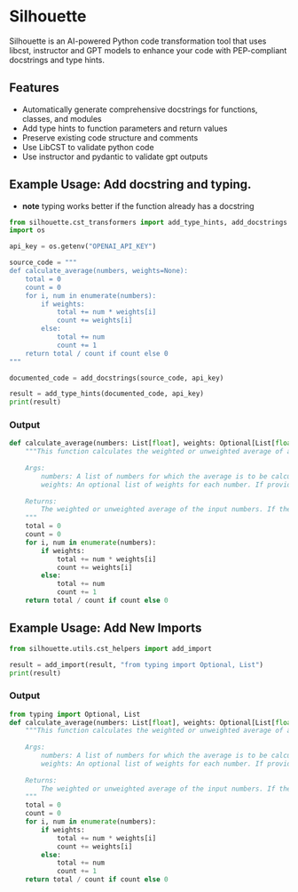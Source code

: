 # Silhouette

Silhouette is an AI-powered Python code transformation tool that uses libcst, instructor and GPT models to enhance your code with PEP-compliant docstrings and type hints.

## Features

- Automatically generate comprehensive docstrings for functions, classes, and modules
- Add type hints to function parameters and return values
- Preserve existing code structure and comments
- Use LibCST to validate python code
- Use instructor and pydantic to validate gpt outputs


## Example Usage: Add docstring and typing.
- **note** typing works better if the function already has a docstring
``` python
from silhouette.cst_transformers import add_type_hints, add_docstrings
import os

api_key = os.getenv("OPENAI_API_KEY")

source_code = """
def calculate_average(numbers, weights=None):
    total = 0
    count = 0
    for i, num in enumerate(numbers):
        if weights:
            total += num * weights[i]
            count += weights[i]
        else:
            total += num
            count += 1
    return total / count if count else 0
"""

documented_code = add_docstrings(source_code, api_key)

result = add_type_hints(documented_code, api_key)
print(result)
```
### Output
``` python
def calculate_average(numbers: List[float], weights: Optional[List[float]]=None) -> float:
    """This function calculates the weighted or unweighted average of a list of numbers.
    
    Args:
        numbers: A list of numbers for which the average is to be calculated.
        weights: An optional list of weights for each number. If provided, the function calculates the weighted average. If not provided, the function calculates the unweighted average.
    
    Returns:
        The weighted or unweighted average of the input numbers. If the list of numbers is empty, the function returns 0.
    """
    total = 0
    count = 0
    for i, num in enumerate(numbers):
        if weights:
            total += num * weights[i]
            count += weights[i]
        else:
            total += num
            count += 1
    return total / count if count else 0
```

## Example Usage: Add New Imports
```python
from silhouette.utils.cst_helpers import add_import

result = add_import(result, "from typing import Optional, List")
print(result)
```
### Output
``` python
from typing import Optional, List
def calculate_average(numbers: List[float], weights: Optional[List[float]]=None) -> float:
    """This function calculates the weighted or unweighted average of a list of numbers.
    
    Args:
        numbers: A list of numbers for which the average is to be calculated.
        weights: An optional list of weights for each number. If provided, the function calculates the weighted average. If not provided, the function calculates the unweighted average.
    
    Returns:
        The weighted or unweighted average of the input numbers. If the list of numbers is empty, the function returns 0.
    """
    total = 0
    count = 0
    for i, num in enumerate(numbers):
        if weights:
            total += num * weights[i]
            count += weights[i]
        else:
            total += num
            count += 1
    return total / count if count else 0
```